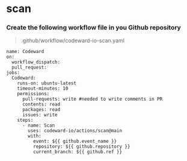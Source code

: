 # scan

### Create the following workflow file in you Github repository
> .github/workflow/codeward-io-scan.yaml
```
name: Codeward
on:
  workflow_dispatch:
  pull_request:
jobs:
  Codeward:
    runs-on: ubuntu-latest
    timeout-minutes: 10
    permissions:
      pull-requests: write #needed to write comments in PR
      contents: read
      packages: read
      issues: write
    steps:
      - name: Scan
        uses: codeward-io/actions/scan@main
        with:
          event: ${{ github.event_name }}
          repository: ${{ github.repository }}
          current_branch: ${{ github.ref }}
```     